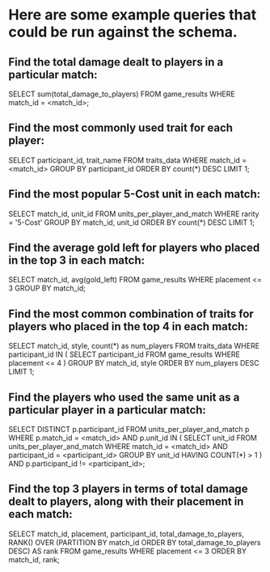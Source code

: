 # Here are some example queries that could be run against the schema.

## Find the total damage dealt to players in a particular match:
SELECT sum(total_damage_to_players)
FROM game_results
WHERE match_id = <match_id>;


## Find the most commonly used trait for each player:
SELECT participant_id, trait_name
FROM traits_data
WHERE match_id = <match_id>
GROUP BY participant_id
ORDER BY count(*) DESC
LIMIT 1;


## Find the most popular 5-Cost unit in each match:
SELECT match_id, unit_id
FROM units_per_player_and_match
WHERE rarity = '5-Cost'
GROUP BY match_id, unit_id
ORDER BY count(*) DESC
LIMIT 1;


## Find the average gold left for players who placed in the top 3 in each match:
SELECT match_id, avg(gold_left)
FROM game_results
WHERE placement <= 3
GROUP BY match_id;


## Find the most common combination of traits for players who placed in the top 4 in each match:
SELECT match_id, style, count(*) as num_players
FROM traits_data
WHERE participant_id IN (
    SELECT participant_id
    FROM game_results
    WHERE placement <= 4
)
GROUP BY match_id, style
ORDER BY num_players DESC
LIMIT 1;


## Find the players who used the same unit as a particular player in a particular match:
SELECT DISTINCT p.participant_id
FROM units_per_player_and_match p
WHERE p.match_id = <match_id>
AND p.unit_id IN (
    SELECT unit_id
    FROM units_per_player_and_match
    WHERE match_id = <match_id> AND participant_id = <participant_id>
    GROUP BY unit_id
    HAVING COUNT(*) > 1
)
AND p.participant_id != <participant_id>;


## Find the top 3 players in terms of total damage dealt to players, along with their placement in each match:
SELECT match_id, placement, participant_id, total_damage_to_players,
  RANK() OVER (PARTITION BY match_id ORDER BY total_damage_to_players DESC) AS rank
FROM game_results
WHERE placement <= 3
ORDER BY match_id, rank;




